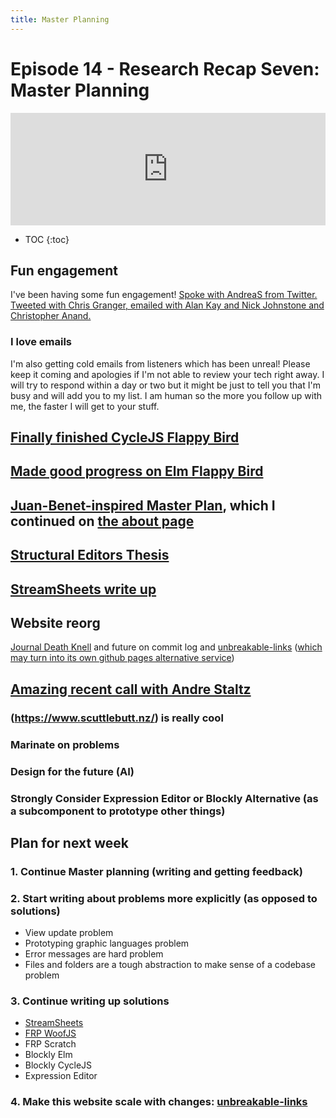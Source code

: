 ```yaml
---
title: Master Planning
---
```


<h1>Episode 14 - Research Recap Seven: Master Planning</h1>

<iframe src="https://omny.fm/shows/future-of-coding/1-4-research-recap-seven-master-planning/embed" width="100%" height="180" frameborder="0"></iframe>

* TOC
{:toc}

## Fun engagement

I've been having some fun engagement! [Spoke with AndreaS from Twitter. Tweeted with Chris Granger, emailed with Alan Kay and Nick Johnstone and Christopher Anand.](http://futureofcoding.org/journal#septempber-29-2017-1206pm)

### I love emails

I'm also getting cold emails from listeners which has been unreal! Please keep it coming and apologies if I'm not able to review your tech right away. I will try to respond within a day or two but it might be just to tell you that I'm busy and will add you to my list. I am human so the more you follow up with me, the faster I will get to your stuff.

## [Finally finished CycleJS Flappy Bird](http://futureofcoding.org/journal#september-27-2017-1226pm)

## [Made good progress on Elm Flappy Bird](http://futureofcoding.org/journal#october-2-2017-853am)

## [Juan-Benet-inspired Master Plan](http://futureofcoding.org/journal#juan-benet-insired-master-plan), which I continued on [the about page](/about.html)

## [Structural Editors Thesis](http://futureofcoding.org/journal#structural-editors)

## [StreamSheets write up](http://futureofcoding.org/journal#streamsheets-write-up)

## Website reorg

[Journal Death Knell](http://futureofcoding.org/journal#death-knoll-of-this-journal) and future on commit log and [unbreakable-links](https://github.com/stevekrouse/unbreakable-links) ([which may turn into its own github pages alternative service](https://github.com/stevekrouse/unbreakable-links/issues/11))

## [Amazing recent call with Andre Staltz](/notes/andre-staltz-call-10-9-17.md)

### (https://www.scuttlebutt.nz/) is really cool

### Marinate on problems

### Design for the future (AI)

### Strongly Consider Expression Editor or Blockly Alternative (as a subcomponent to prototype other things)

## Plan for next week

### 1\. Continue Master planning (writing and getting feedback)

### 2\. Start writing about problems more explicitly (as opposed to solutions)

*   View update problem
*   Prototyping graphic languages problem
*   Error messages are hard problem
*   Files and folders are a tough abstraction to make sense of a codebase problem

### 3\. Continue writing up solutions

*   [StreamSheets](https://github.com/stevekrouse/futureofcoding.org/issues/54)
*   [FRP WoofJS](https://github.com/stevekrouse/futureofcoding.org/issues/55)
*   FRP Scratch
*   Blockly Elm
*   Blockly CycleJS
*   Expression Editor

### 4\. Make this website scale with changes: [unbreakable-links](https://github.com/stevekrouse/unbreakable-links)
    